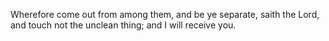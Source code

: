 Wherefore come out from among them, and be ye separate, saith the Lord, and touch not the unclean thing; and I will receive you.
